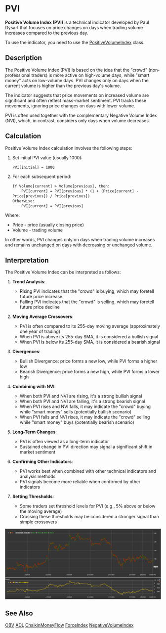 # PVI

**Positive Volume Index (PVI)** is a technical indicator developed by Paul Dysart that focuses on price changes on days when trading volume increases compared to the previous day.

To use the indicator, you need to use the [PositiveVolumeIndex](xref:StockSharp.Algo.Indicators.PositiveVolumeIndex) class.

## Description

The Positive Volume Index (PVI) is based on the idea that the "crowd" (non-professional traders) is more active on high-volume days, while "smart money" acts on low-volume days. PVI changes only on days when the current volume is higher than the previous day's volume.

The indicator suggests that price movements on increased volume are significant and often reflect mass-market sentiment. PVI tracks these movements, ignoring price changes on days with lower volume.

PVI is often used together with the complementary Negative Volume Index (NVI), which, in contrast, considers only days when volume decreases.

## Calculation

Positive Volume Index calculation involves the following steps:

1. Set initial PVI value (usually 1000):
   ```
   PVI[initial] = 1000
   ```

2. For each subsequent period:
   ```
   If Volume[current] > Volume[previous], then:
       PVI[current] = PVI[previous] * (1 + (Price[current] - Price[previous]) / Price[previous])
   Otherwise:
       PVI[current] = PVI[previous]
   ```

Where:
- Price - price (usually closing price)
- Volume - trading volume

In other words, PVI changes only on days when trading volume increases and remains unchanged on days with decreasing or unchanged volume.

## Interpretation

The Positive Volume Index can be interpreted as follows:

1. **Trend Analysis**:
   - Rising PVI indicates that the "crowd" is buying, which may foretell future price increase
   - Falling PVI indicates that the "crowd" is selling, which may foretell future price decline

2. **Moving Average Crossovers**:
   - PVI is often compared to its 255-day moving average (approximately one year of trading)
   - When PVI is above its 255-day SMA, it is considered a bullish signal
   - When PVI is below its 255-day SMA, it is considered a bearish signal

3. **Divergences**:
   - Bullish Divergence: price forms a new low, while PVI forms a higher low
   - Bearish Divergence: price forms a new high, while PVI forms a lower high

4. **Combining with NVI**:
   - When both PVI and NVI are rising, it's a strong bullish signal
   - When both PVI and NVI are falling, it's a strong bearish signal
   - When PVI rises and NVI falls, it may indicate the "crowd" buying while "smart money" sells (potentially bullish scenario)
   - When PVI falls and NVI rises, it may indicate the "crowd" selling while "smart money" buys (potentially bearish scenario)

5. **Long-Term Changes**:
   - PVI is often viewed as a long-term indicator
   - Sustained change in PVI direction may signal a significant shift in market sentiment

6. **Confirming Other Indicators**:
   - PVI works best when combined with other technical indicators and analysis methods
   - PVI signals become more reliable when confirmed by other indicators

7. **Setting Thresholds**:
   - Some traders set threshold levels for PVI (e.g., 5% above or below the moving average)
   - Crossing these thresholds may be considered a stronger signal than simple crossovers

![indicator_positive_volume_index](../../../../images/indicator_positive_volume_index.png)

## See Also

[OBV](on_balance_volume.md)
[ADL](accumulation_distribution_line.md)
[ChaikinMoneyFlow](chaikin_money_flow.md)
[ForceIndex](force_index.md)
[NegativeVolumeIndex](negative_volume_index.md)

